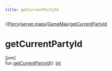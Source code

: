 ```yaml
---
title: getCurrentPartyId
---
```

//[Perry](../../../index.html)/[server.maps](../index.html)/[GameMap](index.html)/[getCurrentPartyId](get-current-party-id.html)



# getCurrentPartyId



[jvm]\
fun [getCurrentPartyId](get-current-party-id.html)(): [Int](https://kotlinlang.org/api/latest/jvm/stdlib/kotlin/-int/index.html)




